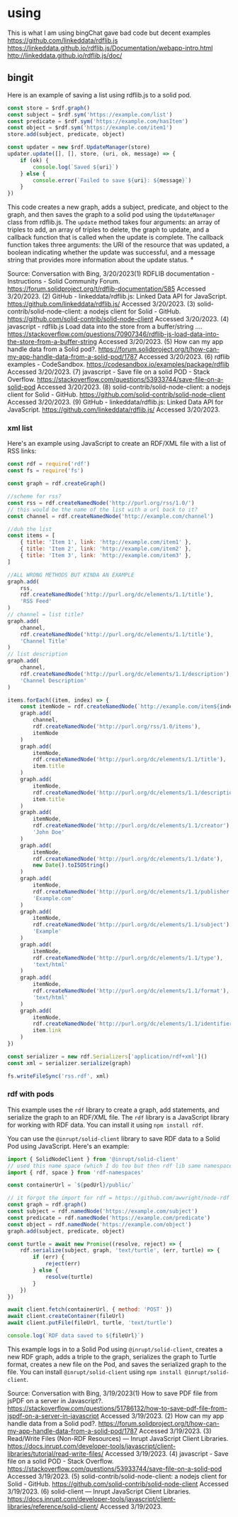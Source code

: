 # using

This is what I am using bingChat gave bad code but decent examples
https://github.com/linkeddata/rdflib.js
https://linkeddata.github.io/rdflib.js/Documentation/webapp-intro.html
http://linkeddata.github.io/rdflib.js/doc/

## bingit

Here is an example of saving a list using rdflib.js to a solid pod.

```javascript
const store = $rdf.graph()
const subject = $rdf.sym('https://example.com/list')
const predicate = $rdf.sym('https://example.com/hasItem')
const object = $rdf.sym('https://example.com/item1')
store.add(subject, predicate, object)

const updater = new $rdf.UpdateManager(store)
updater.update([], [], store, (uri, ok, message) => {
	if (ok) {
		console.log(`Saved ${uri}`)
	} else {
		console.error(`Failed to save ${uri}: ${message}`)
	}
})
```

This code creates a new graph, adds a subject, predicate, and object to the graph, and then saves the graph to a solid pod using the `UpdateManager` class from rdflib.js. The `update` method takes four arguments: an array of triples to add, an array of triples to delete, the graph to update, and a callback function that is called when the update is complete. The callback function takes three arguments: the URI of the resource that was updated, a boolean indicating whether the update was successful, and a message string that provides more information about the update status. ⁴

Source: Conversation with Bing, 3/20/2023(1) RDFLIB documentation - Instructions - Solid Community Forum. https://forum.solidproject.org/t/rdflib-documentation/585 Accessed 3/20/2023.
(2) GitHub - linkeddata/rdflib.js: Linked Data API for JavaScript. https://github.com/linkeddata/rdflib.js/ Accessed 3/20/2023.
(3) solid-contrib/solid-node-client: a nodejs client for Solid - GitHub. https://github.com/solid-contrib/solid-node-client Accessed 3/20/2023.
(4) javascript - rdflib.js Load data into the store from a buffer/string .... https://stackoverflow.com/questions/70907346/rdflib-js-load-data-into-the-store-from-a-buffer-string Accessed 3/20/2023.
(5) How can my app handle data from a Solid pod?. https://forum.solidproject.org/t/how-can-my-app-handle-data-from-a-solid-pod/1787 Accessed 3/20/2023.
(6) rdflib examples - CodeSandbox. https://codesandbox.io/examples/package/rdflib Accessed 3/20/2023.
(7) javascript - Save file on a solid POD - Stack Overflow. https://stackoverflow.com/questions/53933744/save-file-on-a-solid-pod Accessed 3/20/2023.
(8) solid-contrib/solid-node-client: a nodejs client for Solid - GitHub. https://github.com/solid-contrib/solid-node-client Accessed 3/20/2023.
(9) GitHub - linkeddata/rdflib.js: Linked Data API for JavaScript. https://github.com/linkeddata/rdflib.js/ Accessed 3/20/2023.

### xml list

Here's an example using JavaScript to create an RDF/XML file with a list of RSS links:

```javascript
const rdf = require('rdf')
const fs = require('fs')

const graph = rdf.createGraph()

//scheme for rss?
const rss = rdf.createNamedNode('http://purl.org/rss/1.0/')
// this would be the name of the list with a url back to it?
const channel = rdf.createNamedNode('http://example.com/channel')

//duh the list
const items = [
	{ title: 'Item 1', link: 'http://example.com/item1' },
	{ title: 'Item 2', link: 'http://example.com/item2' },
	{ title: 'Item 3', link: 'http://example.com/item3' },
]

//ALL WRONG METHODS BUT KINDA AN EXAMPLE
graph.add(
	rss,
	rdf.createNamedNode('http://purl.org/dc/elements/1.1/title'),
	'RSS Feed'
)
// channel = list title?
graph.add(
	channel,
	rdf.createNamedNode('http://purl.org/dc/elements/1.1/title'),
	'Channel Title'
)
// list description
graph.add(
	channel,
	rdf.createNamedNode('http://purl.org/dc/elements/1.1/description'),
	'Channel Description'
)

items.forEach((item, index) => {
	const itemNode = rdf.createNamedNode(`http://example.com/item${index + 1}`)
	graph.add(
		channel,
		rdf.createNamedNode('http://purl.org/rss/1.0/items'),
		itemNode
	)
	graph.add(
		itemNode,
		rdf.createNamedNode('http://purl.org/dc/elements/1.1/title'),
		item.title
	)
	graph.add(
		itemNode,
		rdf.createNamedNode('http://purl.org/dc/elements/1.1/description'),
		item.title
	)
	graph.add(
		itemNode,
		rdf.createNamedNode('http://purl.org/dc/elements/1.1/creator'),
		'John Doe'
	)
	graph.add(
		itemNode,
		rdf.createNamedNode('http://purl.org/dc/elements/1.1/date'),
		new Date().toISOString()
	)
	graph.add(
		itemNode,
		rdf.createNamedNode('http://purl.org/dc/elements/1.1/publisher'),
		'Example.com'
	)
	graph.add(
		itemNode,
		rdf.createNamedNode('http://purl.org/dc/elements/1.1/subject'),
		'Example'
	)
	graph.add(
		itemNode,
		rdf.createNamedNode('http://purl.org/dc/elements/1.1/type'),
		'text/html'
	)
	graph.add(
		itemNode,
		rdf.createNamedNode('http://purl.org/dc/elements/1.1/format'),
		'text/html'
	)
	graph.add(
		itemNode,
		rdf.createNamedNode('http://purl.org/dc/elements/1.1/identifier'),
		item.link
	)
})

const serializer = new rdf.Serializers['application/rdf+xml']()
const xml = serializer.serialize(graph)

fs.writeFileSync('rss.rdf', xml)
```

### rdf with pods

<!-- this example is so wrong -->

This example uses the `rdf` library to create a graph, add statements, and serialize the graph to an RDF/XML file. The `rdf` library is a JavaScript library for working with RDF data. You can install it using `npm install rdf`.

You can use the `@inrupt/solid-client` library to save RDF data to a Solid Pod using JavaScript. Here's an example:

```javascript
import { SolidNodeClient } from '@inrupt/solid-client'
// used this name space (which I do too but then rdf lib same namespace)
import { rdf, space } from 'rdf-namespaces'

const containerUrl = `${podUrl}/public/`

// it forgot the import for rdf = https://github.com/awwright/node-rdf
const graph = rdf.graph()
const subject = rdf.namedNode('https://example.com/subject')
const predicate = rdf.namedNode('https://example.com/predicate')
const object = rdf.namedNode('https://example.com/object')
graph.add(subject, predicate, object)

const turtle = await new Promise((resolve, reject) => {
	rdf.serialize(subject, graph, 'text/turtle', (err, turtle) => {
		if (err) {
			reject(err)
		} else {
			resolve(turtle)
		}
	})
})

await client.fetch(containerUrl, { method: 'POST' })
await client.createContainer(fileUrl)
await client.putFile(fileUrl, turtle, 'text/turtle')

console.log(`RDF data saved to ${fileUrl}`)
```

This example logs in to a Solid Pod using `@inrupt/solid-client`, creates a new RDF graph, adds a triple to the graph, serializes the graph to Turtle format, creates a new file on the Pod, and saves the serialized graph to the file. You can install `@inrupt/solid-client` using `npm install @inrupt/solid-client`.

Source: Conversation with Bing, 3/19/2023(1) How to save PDF file from jsPDF on a server in Javascript?. https://stackoverflow.com/questions/51786132/how-to-save-pdf-file-from-jspdf-on-a-server-in-javascript Accessed 3/19/2023.
(2) How can my app handle data from a Solid pod?. https://forum.solidproject.org/t/how-can-my-app-handle-data-from-a-solid-pod/1787 Accessed 3/19/2023.
(3) Read/Write Files (Non-RDF Resources) — Inrupt JavaScript Client Libraries. https://docs.inrupt.com/developer-tools/javascript/client-libraries/tutorial/read-write-files/ Accessed 3/19/2023.
(4) javascript - Save file on a solid POD - Stack Overflow. https://stackoverflow.com/questions/53933744/save-file-on-a-solid-pod Accessed 3/19/2023.
(5) solid-contrib/solid-node-client: a nodejs client for Solid - GitHub. https://github.com/solid-contrib/solid-node-client Accessed 3/19/2023.
(6) solid-client — Inrupt JavaScript Client Libraries. https://docs.inrupt.com/developer-tools/javascript/client-libraries/reference/solid-client/ Accessed 3/19/2023.
